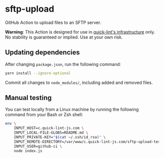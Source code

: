 # sftp-upload

GitHub Action to upload files to an SFTP server.

**Warning**: This Action is designed for use in
[quick-lint's infrastructure](https://github.com/quick-lint)
only. No stability is guaranteed or implied. Use at your own
risk.

## Updating dependencies

After changing `package.json`, run the following command:

```bash
yarn install --ignore-optional
```

Commit all changes to `node_modules/`, including added and removed files.

## Manual testing

You can test locally from a Linux machine by running the
following command from your Bash or Zsh shell:

```bash
env \
    INPUT_HOST=c.quick-lint-js.com \
    INPUT_LOCAL-FILE-GLOBS=README.md \
    INPUT_PRIVATE-KEY="$(cat ~/.ssh/id_rsa)" \
    INPUT_REMOTE-DIRECTORY=/var/www/c.quick-lint-js.com/sftp-upload-test/ \
    INPUT_USER=github-ci \
    node index.js
```
